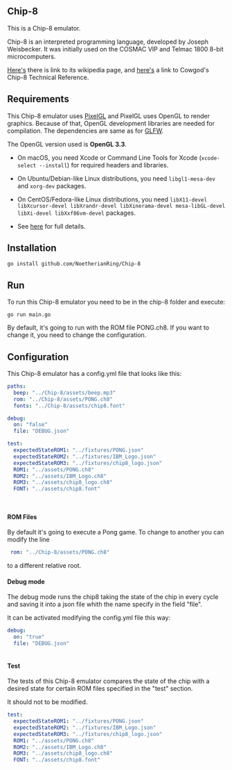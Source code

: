## Chip-8

This is a Chip-8 emulator.   

Chip-8 is an interpreted programming language, developed by Joseph Weisbecker. It was initially used on the COSMAC VIP and Telmac 1800 8-bit microcomputers.  

[Here's](https://en.wikipedia.org/wiki/CHIP-8) there is link to its wikipedia page, and [here's](http://devernay.free.fr/hacks/chip8/C8TECH10.HTM) a link to Cowgod's Chip-8 Technical Reference.

## Requirements

This Chip-8 emulator uses [PixelGL](https://github.com/faiface/pixel/blob/master/README.md) and PixelGL uses OpenGL to render graphics. Because of that, OpenGL development libraries are needed for compilation. The dependencies are same as for [GLFW](https://github.com/go-gl/glfw).

The OpenGL version used is **OpenGL 3.3**.

- On macOS, you need Xcode or Command Line Tools for Xcode (`xcode-select --install`) for required headers and libraries.

- On Ubuntu/Debian-like Linux distributions, you need `libgl1-mesa-dev` and `xorg-dev` packages.

- On CentOS/Fedora-like Linux distributions, you need `libX11-devel libXcursor-devel libXrandr-devel libXinerama-devel mesa-libGL-devel libXi-devel libXxf86vm-devel` packages.

- See [here](http://www.glfw.org/docs/latest/compile.html#compile_deps) for full details.

  

## Installation

```
go install github.com/NoetherianRing/Chip-8
```

## Run

To run this Chip-8 emulator you need to be in the chip-8 folder and execute:

```
go run main.go
```

By default, it's going to run with the ROM file PONG.ch8. If you want to change it, you need to change the configuration.

## Configuration

This Chip-8 emulator has a config.yml file that looks like this:

```yml
paths:
  beep: "../Chip-8/assets/beep.mp3"
  rom: "../Chip-8/assets/PONG.ch8"
  fonts: "../Chip-8/assets/chip8.font"

debug:
  on: "false"
  file: "DEBUG.json"

test:
  expectedStateROM1: "../fixtures/PONG.json"
  expectedStateROM2: "../fixtures/IBM_Logo.json"
  expectedStateROM3: "../fixtures/chip8_logo.json"
  ROM1: "../assets/PONG.ch8"
  ROM2: "../assets/IBM_Logo.ch8"
  ROM3: "../assets/chip8_logo.ch8"
  FONT: "../assets/chip8.font"




```

#### ROM Files

By default it's going to execute a Pong game.  To change to another you can modify the line

```yml
 rom: "../Chip-8/assets/PONG.ch8"
```

to a different relative root.

#### Debug mode

The debug mode runs the chip8 taking the state of the chip in every cycle and saving it into a json file whith the name specify in the field "file".

It can be activated modifying the config.yml file this way:

```yml
debug:
  on: "true"
  file: "DEBUG.json"
   
```

#### Test 

The tests of this Chip-8 emulator compares the state of the chip with a desired state for certain ROM files specified in the "test" section.

It should not to be modified.
```yml
test:
  expectedStateROM1: "../fixtures/PONG.json"
  expectedStateROM2: "../fixtures/IBM_Logo.json"
  expectedStateROM3: "../fixtures/chip8_logo.json"
  ROM1: "../assets/PONG.ch8"
  ROM2: "../assets/IBM_Logo.ch8"
  ROM3: "../assets/chip8_logo.ch8"
  FONT: "../assets/chip8.font"

```

 
